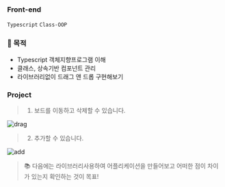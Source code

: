 ### Front-end

`Typescript`
`Class-OOP`

### 📌 목적

- Typescript 객체지향프로그램 이해
- 클래스, 상속기반 컴포넌트 관리
- 라이브러리없이 드래그 앤 드롭 구현해보기

### Project

> 1. 보드를 이동하고 삭제할 수 있습니다.

![drag](https://user-images.githubusercontent.com/78192018/166125569-a4b7297f-bc39-462f-83c2-760f738f2452.gif)

> 2. 추가할 수 있습니다.

![add](https://user-images.githubusercontent.com/78192018/166125589-d8438069-ca3f-4077-be63-f858add5c8e6.gif)

> 📚 다음에는 라이브러리사용하여 어플리케이션을 만들어보고 어떠한 점이 차이가 있는지 확인하는 것이 목표!
